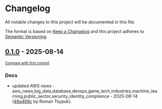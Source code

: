 # Changelog

All notable changes to this project will be documented in this file.

The format is based on [Keep a Changelog](http://keepachangelog.com/en/1.0.0/)
and this project adheres to [Semantic Versioning](http://semver.org/spec/v2.0.0.html).

<!-- insertion marker -->
## [0.1.0](https://github.com/tsypuk/aws-news/releases/tag/ver-2025-08-140.1.0) - 2025-08-14

<small>[Compare with first commit](https://github.com/tsypuk/aws-news/compare/1a06e84ee587bf4e594897a2d14846cea2b5a770...ver-2025-08-14)</small>

### Docs

- updated AWS news - aws_news,big_data,database,devops,game_tech,industries,machine_learning,public_sector,security_identity_complience - 2025-08-14 ([48a469c](https://github.com/tsypuk/aws-news/commit/48a469c7b04d3fb9319a2f2aaf55a4c692ff66a7) by Roman Tsypuk).

